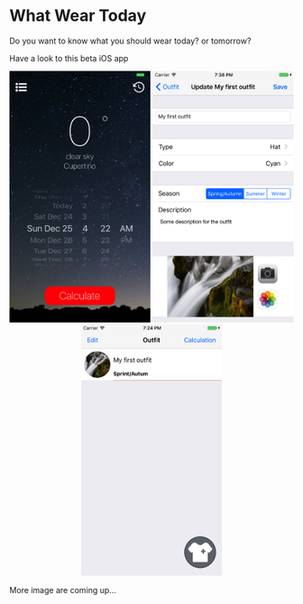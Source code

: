 # What Wear Today
Do you want to know what you should wear today? or tomorrow?

Have a look to this beta iOS app

<p align="center">
  <img src="https://github.com/jolucama/WhatWearToday/blob/master/WhatWearToday/HomePage.png" width="250"/>
  <img src="https://github.com/jolucama/WhatWearToday/blob/master/WhatWearToday/AdditionPage.png" width="250"/>
  <img src="https://github.com/jolucama/WhatWearToday/blob/master/WhatWearToday/ListOutfit.png" width="250"/>
</p>

More image are coming up...

